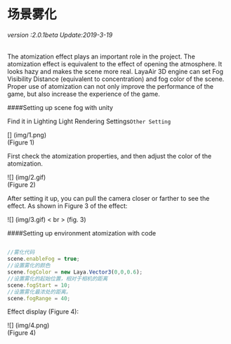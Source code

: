# 场景雾化

###### *version :2.0.1beta   Update:2019-3-19*

The atomization effect plays an important role in the project. The atomization effect is equivalent to the effect of opening the atmosphere. It looks hazy and makes the scene more real. LayaAir 3D engine can set Fog Visibility Distance (equivalent to concentration) and fog color of the scene. Proper use of atomization can not only improve the performance of the game, but also increase the experience of the game.

####Setting up scene fog with unity

Find it in Lighting Light Rendering Settings`Other Setting` 

[] (img/1.png)<br> (Figure 1)

First check the atomization properties, and then adjust the color of the atomization.

![] (img/2.gif) <br> (Figure 2)

After setting it up, you can pull the camera closer or farther to see the effect. As shown in Figure 3 of the effect:

![] (img/3.gif) < br > (fig. 3)

####Setting up environment atomization with code


```typescript

//雾化代码
scene.enableFog = true;
//设置雾化的颜色
scene.fogColor = new Laya.Vector3(0,0,0.6);
//设置雾化的起始位置，相对于相机的距离
scene.fogStart = 10;
//设置雾化最浓处的距离。
scene.fogRange = 40;
```


Effect display (Figure 4):

![] (img/4.png)<br> (Figure 4)

